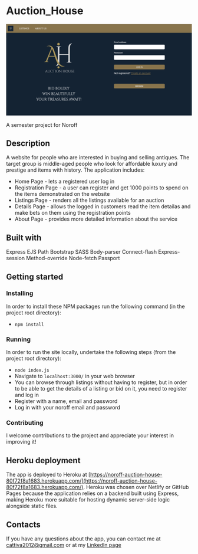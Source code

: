 # Auction_House

<img src="screenshot.png"></img>

A semester project for Noroff

## Description

A website for people who are interested in buying and selling antiques. The target group is middle-aged people who look for affordable luxury and prestige and items with history. The application includes:
-  Home Page - lets a registered user log in
-  Registration Page - a user can register and get 1000 points to spend on the items demonstrated on the website
-  Listings Page - renders all the listings available for an auction
-  Details Page - allows the logged in customers read the item detailas and make bets on them using the registration points 
- About Page - provides more detailed information about the service


## Built with

Express
EJS
Path
Bootstrap
SASS
Body-parser
Connect-flash
Express-session
Method-override
Node-fetch
Passport

##  Getting started

### Installing

In order to install these NPM packages run the following command (in the project root directory):

- `npm install`

### Running

In order to run the site locally, undertake the following steps (from the project root directory):

- `node index.js`
- Navigate to `localhost:3000/` in your web browser
- You can browse through listings without having to register, but in order to be able to get the details of a listing or bid on it, you need to register and log in
- Register with a name, email and password
- Log in with your noroff email and password

### Contributing 

I welcome contributions to the project and appreciate your interest in improving it!

## Heroku deployment

The app is deployed to Heroku at [https://noroff-auction-house-80f72f8a1683.herokuapp.com/](https://noroff-auction-house-80f72f8a1683.herokuapp.com/). Heroku was chosen over Netlify or GitHub Pages because the application relies on a backend built using Express, making Heroku more suitable for hosting dynamic server-side logic alongside static files.

## Contacts

If you have any questions about the app, you can contact me at cattiva2012@gmail.com or at my [LinkedIn page](https://www.linkedin.com/in/ekaterina-nattrass-4b4336298/) 